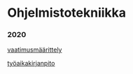 # Ohjelmistotekniikka
### 2020

[vaatimusmäärittely](https://github.com/Veikkosuhonen/ot-harjoitustyo/blob/master/dokumentaatio/vaatimusmäärittely.md)

[työaikakirjanpito](https://github.com/Veikkosuhonen/ot-harjoitustyo/blob/master/dokumentaatio/työaikakirjanpito.md)
